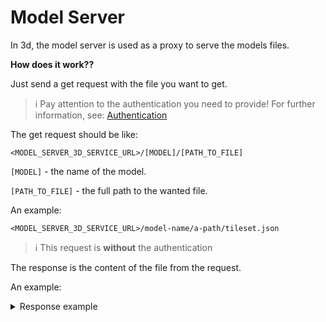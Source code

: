 # Model Server 

In 3d, the model server is used as a proxy to serve the models files.

**How does it work??**

Just send a get request with the file you want to get.

> :information_source: Pay attention to the authentication you need to provide!
For further information, see: [Authentication](/getting-started/3d/authentication/model_server_auth.md)

The get request should be like:

```curl
<MODEL_SERVER_3D_SERVICE_URL>/[MODEL]/[PATH_TO_FILE]
```

`[MODEL]` - the name of the model.

`[PATH_TO_FILE]` - the full path to the wanted file.

An example:

`<MODEL_SERVER_3D_SERVICE_URL>/model-name/a-path/tileset.json`

> :information_source: This request is **without** the authentication

The response is the content of the file from the request.

An example:

<details>
  <summary>Response example</summary>

```xml
{"asset":{"version":"0.0","tilesetVersion":"1.0"},"geometricError":27596589.783091642, \
"root":{"boundingVolume": {"region":[-1.3002877215936859,0.7041575058907783,-1.2780350790633774, \
0.7172779626921096,0,540.9999999997664]},"geometricError":597.7486716289187,"refine":"add","content": \
{"url":"0/0/0.b3dm","boundingVolume":{"region":[-1.3001359425259444,0.7046416776785741,-1.2847412414241195, \
0.715974250610089,0,45.4]}},"children":[{"boundingVolume":{"region":[-1.3002877215936859,0.7041575058907783, \
-1.2901045718929864,0.7096268127518264,0,90.4]},"geometricError":315.07835765914325,"content":{"url":"1/0/0.b3dm", \
"boundingVolume":{"region":[-1.3002838399814296,0.7042702559057864,-1.2901097869367912,0.7096162412925472,0,45.4]}}, \
"children":[{"boundingVolume":{"region":[-1.3002877215936859,0.7041575058907783,-1.292420442296141, \
0.7082788949705112,0,30.7]},"geometricError":208.26652664025082,"content":{"url":"2/0/0.b3dm", \
"boundingVolume":{"region":[-1.3002834211024092,0.7042036838121276,-1.2933332268056539, \
0.7082788949705112,0,16.2]}},"children":[{"boundingVolume":{"region":[-1.3002852257728557, \
0.7041710828070297,-1.2947794415304408,0.707218443388975,0,22.4]},"geometricError":106.35154744399651, \
"content":{"url":"3/0/0.b3dm","boundingVolume":{"region":[-1.3002679103613466,0.7041822878208275, \
-1.2947794415304408,0.707218443388975,0,22.4]}},"children":[{"boundingVolume":{"region": \
[-1.3002852257728557,0.7041710828070297,-1.296688695596441,0.7060297275607097,0,0]},"geometricError":0, \
"content":{"url":"4/0/0.b3dm"}},{"boundingVolume":{"region":[-1.2963847011286456,0.7044581196558126, \
-1.2947855885800665,0.7069076351557798,0,15.4]},"geometricError":23.081303749744492, \
"content":{"url":"4/1/0.b3dm"},"children":[{"boundingVolume":{"region":[-1.295899761395979, \
0.7051670619259972,-1.2956769317197185,0.7068777673362904,0,11.4]},"geometricError":0, \
"content":{"url":"5/2/0.b3dm"}},{"boundingVolume":{"region":[-1.2959047460563227, \
0.7068762419185242,-1.2955470390807973,0.7069071534449063,0,10.7]},"geometricError"} \
"content":{"url":"3/0/7.b3dm"},"children":[{"boundingVolume":{"region":[-1.2949925392507924, \
0.7154444192637318,-1.294344742845622,0.7164660163254601,0,0]},"geometricError":0, \
"content":{"url":"4/1/14.b3dm"}}]}]}]}]}}
```
</details>
